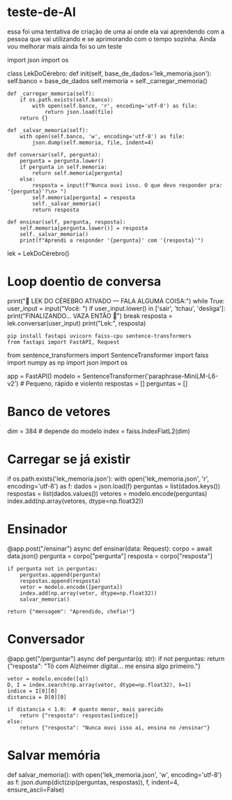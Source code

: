 # teste-de-AI
essa foi uma tentativa de criação de uma ai  onde ela vai  aprendendo com a pessoa que vai utilizando e se aprimorando com o tempo sozinha. Ainda vou melhorar mais ainda foi so um teste 



import json
import os

class LekDoCérebro:
    def init(self, base_de_dados='lek_memoria.json'):
        self.banco = base_de_dados
        self.memoria = self._carregar_memoria()

    def _carregar_memoria(self):
        if os.path.exists(self.banco):
            with open(self.banco, 'r', encoding='utf-8') as file:
                return json.load(file)
        return {}

    def _salvar_memoria(self):
        with open(self.banco, 'w', encoding='utf-8') as file:
            json.dump(self.memoria, file, indent=4)

    def conversar(self, pergunta):
        pergunta = pergunta.lower()
        if pergunta in self.memoria:
            return self.memoria[pergunta]
        else:
            resposta = input(f"Nunca ouvi isso. O que devo responder pra: '{pergunta}'?\n> ")
            self.memoria[pergunta] = resposta
            self._salvar_memoria()
            return resposta

    def ensinar(self, pergunta, resposta):
        self.memoria[pergunta.lower()] = resposta
        self._salvar_memoria()
        print(f"Aprendi a responder '{pergunta}' com '{resposta}'")

lek = LekDoCérebro()

# Loop doentio de conversa
print("🤖 LEK DO CÉREBRO ATIVADO — FALA ALGUMA COISA:")
while True:
    user_input = input("Você: ")
    if user_input.lower() in ['sair', 'tchau', 'desliga']:
        print("FINALIZANDO... VAZA ENTÃO 👋")
        break
    resposta = lek.conversar(user_input)
    print("Lek:", resposta)


    pip install fastapi uvicorn faiss-cpu sentence-transformers 
    from fastapi import FastAPI, Request
from sentence_transformers import SentenceTransformer
import faiss
import numpy as np
import json
import os

app = FastAPI()
modelo = SentenceTransformer('paraphrase-MiniLM-L6-v2')  # Pequeno, rápido e violento
respostas = []
perguntas = []

# Banco de vetores
dim = 384  # depende do modelo
index = faiss.IndexFlatL2(dim)

# Carregar se já existir
if os.path.exists('lek_memoria.json'):
    with open('lek_memoria.json', 'r', encoding='utf-8') as f:
        dados = json.load(f)
        perguntas = list(dados.keys())
        respostas = list(dados.values())
        vetores = modelo.encode(perguntas)
        index.add(np.array(vetores, dtype=np.float32))

# Ensinador
@app.post("/ensinar")
async def ensinar(data: Request):
    corpo = await data.json()
    pergunta = corpo["pergunta"]
    resposta = corpo["resposta"]

    if pergunta not in perguntas:
        perguntas.append(pergunta)
        respostas.append(resposta)
        vetor = modelo.encode([pergunta])
        index.add(np.array(vetor, dtype=np.float32))
        salvar_memoria()

    return {"mensagem": "Aprendido, chefia!"}

# Conversador
@app.get("/perguntar")
async def perguntar(q: str):
    if not perguntas:
        return {"resposta": "Tô com Alzheimer digital... me ensina algo primeiro."}

    vetor = modelo.encode([q])
    D, I = index.search(np.array(vetor, dtype=np.float32), k=1)
    indice = I[0][0]
    distancia = D[0][0]

    if distancia < 1.0:  # quanto menor, mais parecido
        return {"resposta": respostas[indice]}
    else:
        return {"resposta": "Nunca ouvi isso aí, ensina no /ensinar"}

# Salvar memória
def salvar_memoria():
    with open('lek_memoria.json', 'w', encoding='utf-8') as f:
        json.dump(dict(zip(perguntas, respostas)), f, indent=4, ensure_ascii=False)
